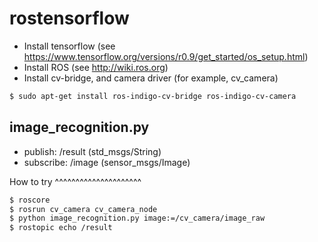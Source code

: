 rostensorflow
=====================

- Install tensorflow (see https://www.tensorflow.org/versions/r0.9/get_started/os_setup.html)
- Install ROS (see http://wiki.ros.org)
- Install cv-bridge, and camera driver (for example, cv_camera)

```bash
$ sudo apt-get install ros-indigo-cv-bridge ros-indigo-cv-camera
```

image_recognition.py
-----------------

* publish: /result (std_msgs/String)
* subscribe: /image (sensor_msgs/Image)

How to try
^^^^^^^^^^^^^^^^^^^^^
```bash
$ roscore
$ rosrun cv_camera cv_camera_node
$ python image_recognition.py image:=/cv_camera/image_raw
$ rostopic echo /result
```